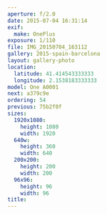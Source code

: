 ```yaml
---
aperture: f/2.0
date: 2015-07-04 16:31:14
exif:
  make: OnePlus
exposure: 1/110
file: IMG_20150704_163112
gallery: 2015-spain-barcelona
layout: gallery-photo
location:
  latitude: 41.414543333333
  longitude: 2.1538183333333
model: One A0001
next: a379c9e
ordering: 54
previous: 75b2f0f
sizes:
  1920x1080:
    height: 1080
    width: 1920
  640w:
    height: 360
    width: 640
  200x200:
    height: 200
    width: 200
  96x96:
    height: 96
    width: 96
title: 
---
```

